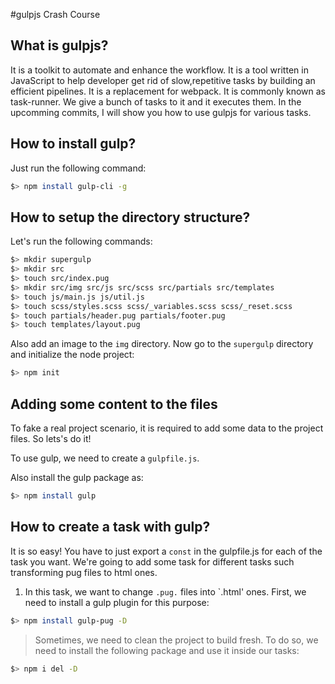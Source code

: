 #gulpjs Crash Course

## What is gulpjs?

It is a toolkit to automate and enhance the workflow. It is a tool written in JavaScript to help developer get rid of slow,repetitive tasks by building an efficient pipelines. It is a replacement for webpack. It is commonly known as task-runner. We give a bunch of tasks to it and it executes them. In the upcomming commits, I will show you how to use gulpjs for various tasks. 

## How to install gulp?
Just run the following command:
```bash
$> npm install gulp-cli -g
```
## How to setup the directory structure?
Let's run the following commands:
```bash
$> mkdir supergulp
$> mkdir src
$> touch src/index.pug
$> mkdir src/img src/js src/scss src/partials src/templates
$> touch js/main.js js/util.js
$> touch scss/styles.scss scss/_variables.scss scss/_reset.scss
$> touch partials/header.pug partials/footer.pug
$> touch templates/layout.pug
```
Also add an image to the `img` directory. Now go to the `supergulp` directory and initialize the node project:
```bash
$> npm init
```
## Adding some content to the files
To fake a real project scenario, it is required to add some data to the project files. So lets's do it!

To use gulp, we need to create a `gulpfile.js`.

Also install the gulp package as:
```bash
$> npm install gulp
```

## How to create a task with gulp?
It is so easy! You have to just export a `const` in the gulpfile.js for each of the task you want. 
We're going to add some task for different tasks such transforming pug files to html ones. 

1. In this task, we want to change `.pug.` files into `.html' ones. First, we need to install a gulp plugin for this purpose:
```bash
$> npm install gulp-pug -D
```
> Sometimes, we need to clean the project to build fresh. To do so, we need to install the following package and use it inside our tasks:
```bash
$> npm i del -D
```
